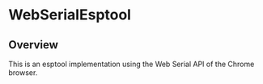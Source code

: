 # WebSerialEsptool

## Overview

This is an esptool implementation using the Web Serial API of the Chrome browser.
